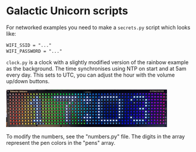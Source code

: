 # Galactic Unicorn scripts

For networked examples you need to make a `secrets.py` script which looks like:
```
WIFI_SSID = "..."
WIFI_PASSWORD = "..." 
```

`clock.py` is a clock with a slightly modified version of the rainbow example as the background.
The time synchronises using NTP on start and at 5am every day.  This sets to UTC, you can adjust the hour with the volume up/down buttons.

![clock.jpg](clock.jpg)

To modify the numbers, see the "numbers.py" file. The digits in the array represent the pen colors in the "pens" array. 
